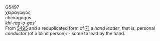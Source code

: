 G5497  
χειραγωγός  
cheiragōgos  
*khi-rag-o-gos‘*  
From [5495](g5495) and a reduplicated form of [71](g0071) a *hand*
*leader*, that is, personal *conductor* (of a blind person): - some to
lead by the hand.  
